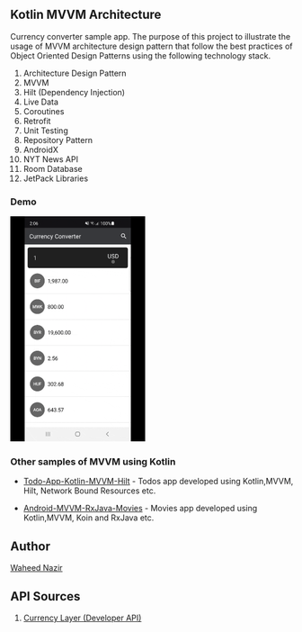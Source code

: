 ## Kotlin MVVM Architecture

Currency converter sample app. The purpose of this project to illustrate the usage of MVVM architecture design pattern that follow the best practices of Object Oriented Design Patterns using the following technology stack.

 1. Architecture Design Pattern
 2. MVVM
 2. Hilt (Dependency Injection)
 3. Live Data
 4. Coroutines
 5. Retrofit
 6. Unit Testing
 7. Repository Pattern
 8. AndroidX
 9. NYT News API
 10. Room Database
 11. JetPack Libraries

### Demo
<img height="400px" src="https://github.com/WaheedNazir/CurrencyConverter/blob/main/sample/sample.gif" />

### Other samples of MVVM using Kotlin

* [Todo-App-Kotlin-MVVM-Hilt] - Todos app developed using Kotlin,MVVM, Hilt, Network Bound Resources etc.
* [Android-MVVM-RxJava-Movies] - Movies app developed using Kotlin,MVVM, Koin and RxJava etc.

   [Todo-App-Kotlin-MVVM-Hilt]: <https://github.com/WaheedNazir/TodoKotlinMVVMHilt>
   [Android-MVVM-RxJava-Movies]: <https://github.com/WaheedNazir/Android-MVVM-RxJava-Movies>

   

## Author
[Waheed Nazir](https://github.com/WaheedNazir "Waheed Nazir (WaveTechStudio)")


## API Sources
 1. [Currency Layer (Developer API)](https://api.currencylayer.com/)
